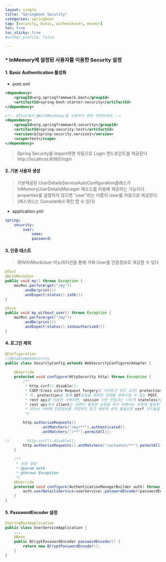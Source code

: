 ```yaml
---
layout: single
title: "Springboot Security"
categories: springboot
tag: [security, basic, withmockuser, mocmvc]
toc: true
toc_sticky: true
#author_profile: false

---
```




### * InMemory에 설정된 사용자를 이용한 Security 설정

#### 1. Basic Authentication 활성화

* pom.xml

```xml
<dependency>
    <groupId>org.springframework.boot</groupId>
    <artifactId>spring-boot-starter-security</artifactId>
</dependency>

<!-- @Test에서 @WithMockUser를 사용하기 위한 라이브러리 -->
<dependency>
    <groupId>org.springframework.security</groupId>
    <artifactId>spring-security-test</artifactId>
    <version>${spring-security.version}</version>
    <scope>test</scope>
</dependency>

```

> Spring Security를 Import하면 자동으로 Login 엔드포인트를 제공된다<br>http://localhost:8080/login

#### 2. 기본 사용자 생성

> 기본제공된 UserDetailsServiceAutoConfiguration클래스가 InMemoryUserDetailsManager 메소드를 이용해 제공하는 기능이다.<br>properties를 설정하지 않으면 "user"라는 이름의 User를 자동으로 제공한다. (패스워드는 Console에서 확인 할 수 있다)

* application.yml

```yaml
spring:
	security:
		user:
			name:
			password:
```

#### 3. 인증 테스트

> @WithMockUser 어노테이션을 통해 가짜 User를 인증정보로 제공할 수 있다

```java
@Test
@WithMockUser
public void my() throws Exception {
    mocMvc.perform(get("/my"))
        .andDo(print())
        .andExpect(status().isOk())
}

@Test
public void my_without_user() throws Exception {
    mocMvc.perform(get("/my"))
        .andDo(print())
        .andExpect(status().isUnauthorized())
}
```

#### 4. 로그인 제외

```java
@Configuration
//@EnableWebSecurity
public class SecurityConfig extends WebSecurityConfigurerAdapter {
    
    @Override
    protected void configure(HttpSecurity http) throws Exception {
        /**
         * http.csrf().disable();
         * CSRF(Cross site Request forgery로 사이트간 위조 요청) protection은 spring security에서 default로 설정된다.
         * 즉, protection을 통해 GET요청을 제외한 상태를 변화시킬 수 있는 POST, PUT, DELETE 요청으로부터 보호한다.
         * rest api를 이용한 서버라면, session 기반 인증과는 다르게 stateless하기 때문에 서버에 인증정보를 보관하지 않는다.
         * rest api에서 client는 권한이 필요한 요청을 하기 위해서는 요청에 필요한 인증 정보를(OAuth2, jwt토큰 등)을 포함시켜야 한다.
         * 따라서 서버에 인증정보를 저장하지 않기 때문에 굳이 불필요한 csrf 코드들을 작성할 필요가 없다.
         */

        http.authorizeRequests()
                .antMatchers("/my/**").authenticated()
                .antMatchers("/**").permitAll();

//        http.csrf().disable();
        http.authorizeRequests().antMatchers("/actuator/**").permitAll();
    }
    
    /**
     * 인증 설정
     * @param auth
     * @throws Exception
     */
    @Override
    protected void configure(AuthenticationManagerBuilder auth) throws Exception {
        auth.userDetailsService(userService).passwordEncoder(passwordEncoder);
    }
}
```

#### 5. PasswordEncoder 설정

```java
@SpringBootApplication
public class UserServiceApplication {
	...
    @Bean
	public BCryptPasswordEncoder passwordEncoder() {
		return new BCryptPasswordEncoder();
	}
}
```

